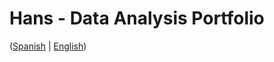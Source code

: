 # Hans - Data Analysis Portfolio 
([Spanish](https://github.com/HansAllTech/Hans_Data_Analysis_Portfolio/blob/main/Proyectos.md#tabla-de-contenido-es--en) | [English](https://github.com/HansAllTech/Hans_Data_Analysis_Portfolio/blob/main/Projects.md#table-of-content-es--en))     
                                  
                                                                                                                                                              
                                              
                                                            
                               
                    
                       
      
    
         
     
   
 
 
 

